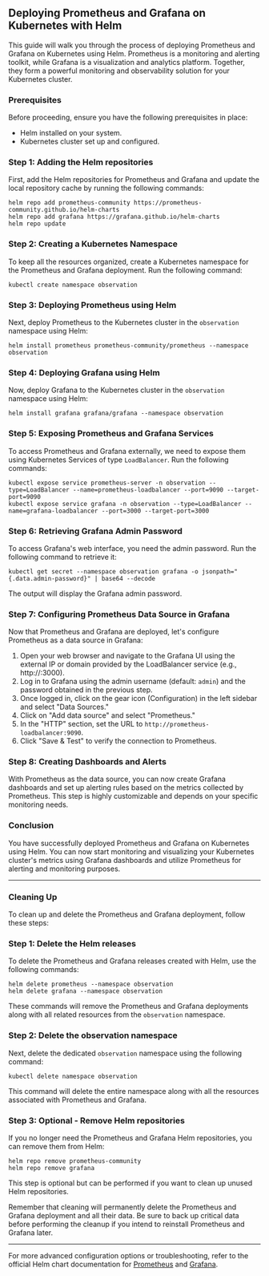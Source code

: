 ## Deploying Prometheus and Grafana on Kubernetes with Helm

This guide will walk you through the process of deploying Prometheus and Grafana on Kubernetes using Helm. Prometheus is a monitoring and alerting toolkit, while Grafana is a visualization and analytics platform. Together, they form a powerful monitoring and observability solution for your Kubernetes cluster.

### Prerequisites

Before proceeding, ensure you have the following prerequisites in place:

- Helm installed on your system.
- Kubernetes cluster set up and configured.

### Step 1: Adding the Helm repositories

First, add the Helm repositories for Prometheus and Grafana and update the local repository cache by running the following commands:

```shell
helm repo add prometheus-community https://prometheus-community.github.io/helm-charts
helm repo add grafana https://grafana.github.io/helm-charts
helm repo update
```

### Step 2: Creating a Kubernetes Namespace

To keep all the resources organized, create a Kubernetes namespace for the Prometheus and Grafana deployment. Run the following command:

```shell
kubectl create namespace observation
```

### Step 3: Deploying Prometheus using Helm

Next, deploy Prometheus to the Kubernetes cluster in the `observation` namespace using Helm:

```shell
helm install prometheus prometheus-community/prometheus --namespace observation
```

### Step 4: Deploying Grafana using Helm

Now, deploy Grafana to the Kubernetes cluster in the `observation` namespace using Helm:

```shell
helm install grafana grafana/grafana --namespace observation
```

### Step 5: Exposing Prometheus and Grafana Services

To access Prometheus and Grafana externally, we need to expose them using Kubernetes Services of type `LoadBalancer`. Run the following commands:

```shell
kubectl expose service prometheus-server -n observation --type=LoadBalancer --name=prometheus-loadbalancer --port=9090 --target-port=9090
kubectl expose service grafana -n observation --type=LoadBalancer --name=grafana-loadbalancer --port=3000 --target-port=3000
```

### Step 6: Retrieving Grafana Admin Password

To access Grafana's web interface, you need the admin password. Run the following command to retrieve it:

```shell
kubectl get secret --namespace observation grafana -o jsonpath="{.data.admin-password}" | base64 --decode
```

The output will display the Grafana admin password.

### Step 7: Configuring Prometheus Data Source in Grafana

Now that Prometheus and Grafana are deployed, let's configure Prometheus as a data source in Grafana:

1. Open your web browser and navigate to the Grafana UI using the external IP or domain provided by the LoadBalancer service (e.g., http://<grafana-external-ip>:3000).
2. Log in to Grafana using the admin username (default: `admin`) and the password obtained in the previous step.
3. Once logged in, click on the gear icon (Configuration) in the left sidebar and select "Data Sources."
4. Click on "Add data source" and select "Prometheus."
5. In the "HTTP" section, set the URL to `http://prometheus-loadbalancer:9090`.
6. Click "Save & Test" to verify the connection to Prometheus.

### Step 8: Creating Dashboards and Alerts

With Prometheus as the data source, you can now create Grafana dashboards and set up alerting rules based on the metrics collected by Prometheus. This step is highly customizable and depends on your specific monitoring needs.

### Conclusion

You have successfully deployed Prometheus and Grafana on Kubernetes using Helm. You can now start monitoring and visualizing your Kubernetes cluster's metrics using Grafana dashboards and utilize Prometheus for alerting and monitoring purposes.

---

### Cleaning Up

To clean up and delete the Prometheus and Grafana deployment, follow these steps:

### Step 1: Delete the Helm releases

To delete the Prometheus and Grafana releases created with Helm, use the following commands:

```shell
helm delete prometheus --namespace observation
helm delete grafana --namespace observation
```

These commands will remove the Prometheus and Grafana deployments along with all related resources from the `observation` namespace.

### Step 2: Delete the observation namespace

Next, delete the dedicated `observation` namespace using the following command:

```shell
kubectl delete namespace observation
```

This command will delete the entire namespace along with all the resources associated with Prometheus and Grafana.

### Step 3: Optional - Remove Helm repositories

If you no longer need the Prometheus and Grafana Helm repositories, you can remove them from Helm:

```shell
helm repo remove prometheus-community
helm repo remove grafana
```

This step is optional but can be performed if you want to clean up unused Helm repositories.

Remember that cleaning will permanently delete the Prometheus and Grafana deployment and all their data. Be sure to back up critical data before performing the cleanup if you intend to reinstall Prometheus and Grafana later.

---

For more advanced configuration options or troubleshooting, refer to the official Helm chart documentation for [Prometheus](https://github.com/prometheus-community/helm-charts/tree/main/charts/prometheus) and [Grafana](https://github.com/grafana/helm-charts/tree/main/charts/grafana).

